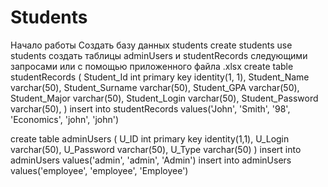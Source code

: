 # Students
Начало работы
Создать базу данных students
create students
use students
создать таблицы adminUsers и studentRecords следующими запросами или с помощью приложенного файла .xlsx
create table studentRecords
(
Student_Id int primary key identity(1, 1),
Student_Name varchar(50),
Student_Surname varchar(50),
Student_GPA varchar(50),
Student_Major varchar(50),
Student_Login varchar(50),
Student_Password varchar(50),
)
insert into studentRecords values('John', 'Smith', '98', 'Economics', 'john', 'john')

create table adminUsers 
(
U_ID int primary key identity(1,1),
U_Login varchar(50),
U_Password varchar(50),
U_Type varchar(50)
)
insert into adminUsers values('admin', 'admin', 'Admin')
insert into adminUsers values('employee', 'employee', 'Employee')
